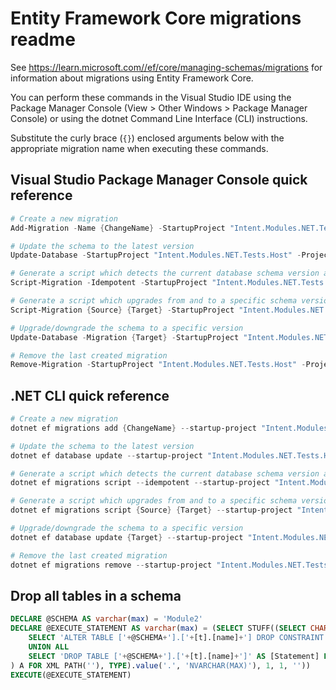# Entity Framework Core migrations readme

See <https://learn.microsoft.com//ef/core/managing-schemas/migrations> for information about migrations using Entity Framework Core.

You can perform these commands in the Visual Studio IDE using the Package Manager Console (View > Other Windows > Package Manager Console) or using the dotnet Command Line Interface (CLI) instructions.

Substitute the curly brace (`{}`) enclosed arguments below with the appropriate migration name when executing these commands.

## Visual Studio Package Manager Console quick reference

```powershell
# Create a new migration
Add-Migration -Name {ChangeName} -StartupProject "Intent.Modules.NET.Tests.Host" -Project "Intent.Modules.NET.Tests.Module2.Infrastructure"

# Update the schema to the latest version
Update-Database -StartupProject "Intent.Modules.NET.Tests.Host" -Project "Intent.Modules.NET.Tests.Module2.Infrastructure"

# Generate a script which detects the current database schema version and updates it to the latest
Script-Migration -Idempotent -StartupProject "Intent.Modules.NET.Tests.Host" -Project "Intent.Modules.NET.Tests.Module2.Infrastructure"

# Generate a script which upgrades from and to a specific schema version
Script-Migration {Source} {Target} -StartupProject "Intent.Modules.NET.Tests.Host" -Project "Intent.Modules.NET.Tests.Module2.Infrastructure"

# Upgrade/downgrade the schema to a specific version
Update-Database -Migration {Target} -StartupProject "Intent.Modules.NET.Tests.Host" -Project "Intent.Modules.NET.Tests.Module2.Infrastructure"

# Remove the last created migration
Remove-Migration -StartupProject "Intent.Modules.NET.Tests.Host" -Project "Intent.Modules.NET.Tests.Module2.Infrastructure"
```

## .NET CLI quick reference

```powershell
# Create a new migration
dotnet ef migrations add {ChangeName} --startup-project "Intent.Modules.NET.Tests.Host" --project "Intent.Modules.NET.Tests.Module2.Infrastructure"

# Update the schema to the latest version
dotnet ef database update --startup-project "Intent.Modules.NET.Tests.Host" --project "Intent.Modules.NET.Tests.Module2.Infrastructure"

# Generate a script which detects the current database schema version and updates it to the latest
dotnet ef migrations script --idempotent --startup-project "Intent.Modules.NET.Tests.Host" --project "Intent.Modules.NET.Tests.Module2.Infrastructure"

# Generate a script which upgrades from and to a specific schema version
dotnet ef migrations script {Source} {Target} --startup-project "Intent.Modules.NET.Tests.Host" --project "Intent.Modules.NET.Tests.Module2.Infrastructure"

# Upgrade/downgrade the schema to a specific version
dotnet ef database update {Target} --startup-project "Intent.Modules.NET.Tests.Host" --project "Intent.Modules.NET.Tests.Module2.Infrastructure"

# Remove the last created migration
dotnet ef migrations remove --startup-project "Intent.Modules.NET.Tests.Host" --project "Intent.Modules.NET.Tests.Module2.Infrastructure"
```

## Drop all tables in a schema

```sql
DECLARE @SCHEMA AS varchar(max) = 'Module2'
DECLARE @EXECUTE_STATEMENT AS varchar(max) = (SELECT STUFF((SELECT CHAR(13) + CHAR(10) + [Statement] FROM (
    SELECT 'ALTER TABLE ['+@SCHEMA+'].['+[t].[name]+'] DROP CONSTRAINT ['+[fk].[name]+']' AS [Statement] FROM [sys].[foreign_keys] AS [fk] INNER JOIN [sys].[tables] AS [t] ON [t].[object_id] = [fk].[parent_object_id] INNER JOIN [sys].[schemas] AS [s] ON [s].[schema_id] = [t].[schema_id] WHERE [s].[name] = @SCHEMA
    UNION ALL
    SELECT 'DROP TABLE ['+@SCHEMA+'].['+[t].[name]+']' AS [Statement] FROM [sys].[tables] AS [t] INNER JOIN [sys].[schemas] AS [s] ON [s].[schema_id] = [t].[schema_id] WHERE [s].[name] = @SCHEMA
) A FOR XML PATH(''), TYPE).value('.', 'NVARCHAR(MAX)'), 1, 1, ''))
EXECUTE(@EXECUTE_STATEMENT)
```
